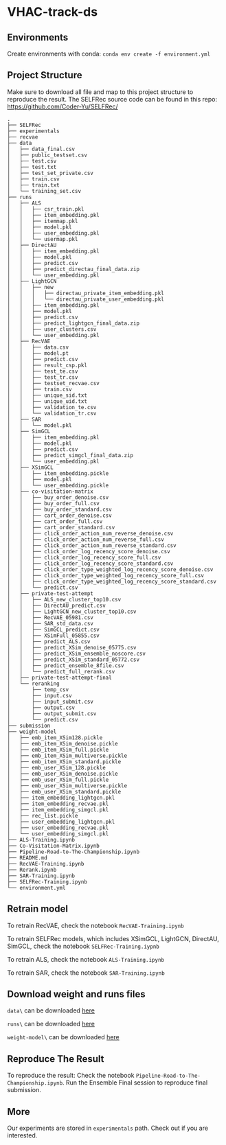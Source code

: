 # VHAC-track-ds

## Environments
Create environments with conda: `conda env create -f environment.yml`


## Project Structure

Make sure to download all file and map to this project structure to reproduce the result. 
The SELFRec source code can be found in this repo: https://github.com/Coder-Yu/SELFRec/

```shell
.
├── SELFRec
├── experimentals
├── recvae
├── data
│   ├── data_final.csv
│   ├── public_testset.csv
│   ├── test.csv
│   ├── test.txt
│   ├── test_set_private.csv
│   ├── train.csv
│   ├── train.txt
│   └── training_set.csv
├── runs
│   ├── ALS
│   │   ├── csr_train.pkl
│   │   ├── item_embedding.pkl
│   │   ├── itemmap.pkl
│   │   ├── model.pkl
│   │   ├── user_embedding.pkl
│   │   └── usermap.pkl
│   ├── DirectAU
│   │   ├── item_embedding.pkl
│   │   ├── model.pkl
│   │   ├── predict.csv
│   │   ├── predict_directau_final_data.zip
│   │   └── user_embedding.pkl
│   ├── LightGCN
│   │   ├── new
│   │   │   ├── directau_private_item_embedding.pkl
│   │   │   └── directau_private_user_embedding.pkl
│   │   ├── item_embedding.pkl
│   │   ├── model.pkl
│   │   ├── predict.csv
│   │   ├── predict_lightgcn_final_data.zip
│   │   ├── user_clusters.csv
│   │   └── user_embedding.pkl
│   ├── RecVAE
│   │   ├── data.csv
│   │   ├── model.pt
│   │   ├── predict.csv
│   │   ├── result_csp.pkl
│   │   ├── test_te.csv
│   │   ├── test_tr.csv
│   │   ├── testset_recvae.csv
│   │   ├── train.csv
│   │   ├── unique_sid.txt
│   │   ├── unique_uid.txt
│   │   ├── validation_te.csv
│   │   └── validation_tr.csv
│   ├── SAR
│   │   └── model.pkl
│   ├── SimGCL
│   │   ├── item_embedding.pkl
│   │   ├── model.pkl
│   │   ├── predict.csv
│   │   ├── predict_simgcl_final_data.zip
│   │   └── user_embedding.pkl
│   ├── XSimGCL
│   │   ├── item_embedding.pickle
│   │   ├── model.pkl
│   │   └── user_embedding.pickle
│   ├── co-visitation-matrix
│   │   ├── buy_order_denoise.csv
│   │   ├── buy_order_full.csv
│   │   ├── buy_order_standard.csv
│   │   ├── cart_order_denoise.csv
│   │   ├── cart_order_full.csv
│   │   ├── cart_order_standard.csv
│   │   ├── click_order_action_num_reverse_denoise.csv
│   │   ├── click_order_action_num_reverse_full.csv
│   │   ├── click_order_action_num_reverse_standard.csv
│   │   ├── click_order_log_recency_score_denoise.csv
│   │   ├── click_order_log_recency_score_full.csv
│   │   ├── click_order_log_recency_score_standard.csv
│   │   ├── click_order_type_weighted_log_recency_score_denoise.csv
│   │   ├── click_order_type_weighted_log_recency_score_full.csv
│   │   ├── click_order_type_weighted_log_recency_score_standard.csv
│   │   └── predict.csv
│   ├── private-test-attempt
│   │   ├── ALS_new_cluster_top10.csv
│   │   ├── DirectAU_predict.csv
│   │   ├── LightGCN_new_cluster_top10.csv
│   │   ├── RecVAE_05981.csv
│   │   ├── SAR_std_data.csv
│   │   ├── SimGCL_predict.csv
│   │   ├── XSimFull_05855.csv
│   │   ├── predict_ALS.csv
│   │   ├── predict_XSim_denoise_05775.csv
│   │   ├── predict_XSim_ensemble_noscore.csv
│   │   ├── predict_XSim_standard_05772.csv
│   │   ├── predict_ensemble_8file.csv
│   │   └── predict_full_rerank.csv
│   ├── private-test-attempt-final
│   └── reranking
│       ├── temp_csv
│       ├── input.csv
│       ├── input_submit.csv
│       ├── output.csv
│       ├── output_submit.csv
│       └── predict.csv
├── submission
├── weight-model
│   ├── emb_item_XSim128.pickle
│   ├── emb_item_XSim_denoise.pickle
│   ├── emb_item_XSim_full.pickle
│   ├── emb_item_XSim_multiverse.pickle
│   ├── emb_item_XSim_standard.pickle
│   ├── emb_user_XSim_128.pickle
│   ├── emb_user_XSim_denoise.pickle
│   ├── emb_user_XSim_full.pickle
│   ├── emb_user_XSim_multiverse.pickle
│   ├── emb_user_XSim_standard.pickle
│   ├── item_embedding_lightgcn.pkl
│   ├── item_embedding_recvae.pkl
│   ├── item_embedding_simgcl.pkl
│   ├── rec_list.pickle
│   ├── user_embedding_lightgcn.pkl
│   ├── user_embedding_recvae.pkl
│   └── user_embedding_simgcl.pkl
├── ALS-Training.ipynb
├── Co-Visitation-Matrix.ipynb
├── Pipeline-Road-to-The-Championship.ipynb
├── README.md
├── RecVAE-Training.ipynb
├── Rerank.ipynb
├── SAR-Training.ipynb
├── SELFRec-Training.ipynb
└── environment.yml
```

## Retrain model
To retrain RecVAE, check the notebook `RecVAE-Training.ipynb`

To retrain SELFRec models, which includes XSimGCL, LightGCN, DirectAU, SimGCL, check the notebook `SELFRec-Training.iypnb`

To retrain ALS, check the notebook `ALS-Training.ipynb`

To retrain SAR, check the notebook `SAR-Training.ipynb`

## Download weight and runs files
`data\` can be downloaded [here](https://huggingface.co/datasets/Rhev124/VHAC-track-ds)

`runs\` can be downloaded [here](https://huggingface.co/datasets/Rhev124/VHAC-track-ds-runs)

`weight-model\` can be downloaded [here](https://huggingface.co/datasets/Rhev124/VHAC-track-ds-weight-model)

## Reproduce The Result
To reproduce the result: Check the notebook `Pipeline-Road-to-The-Championship.ipynb`. Run the Ensemble Final session to reproduce final submission.

## More
Our experiments are stored in `experimentals` path. Check out if you are interested.

